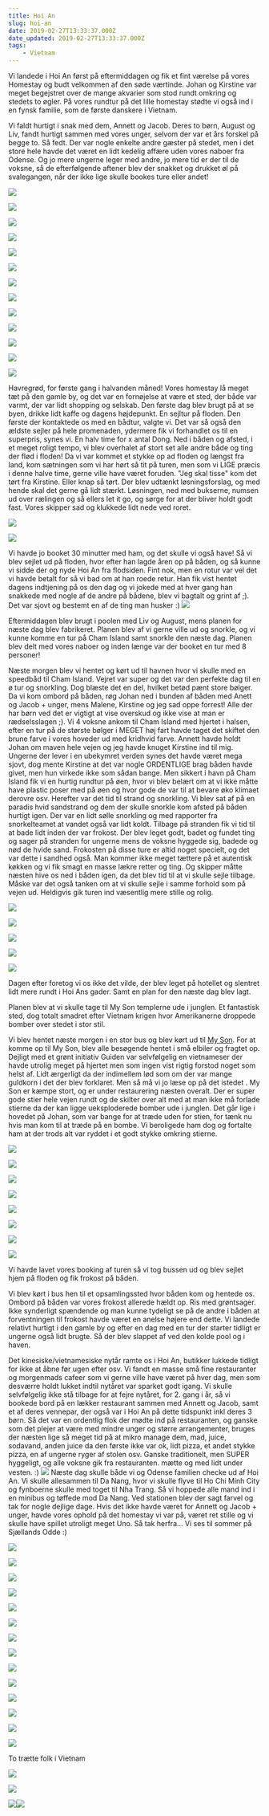 ```yaml
---
title: Hoi An
slug: hoi-an
date: 2019-02-27T13:33:37.000Z
date_updated: 2019-02-27T13:33:37.000Z
tags: 
    - Vietnam
---
```


Vi landede i Hoi An først på eftermiddagen og fik et fint værelse på vores Homestay og budt velkommen af den søde værtinde. Johan og Kirstine var meget begejstret over de mange akvarier som stod rundt omkring og stedets to øgler. På vores rundtur på det lille homestay stødte vi også ind i en fynsk familie, som de første danskere i Vietnam.

Vi faldt hurtigt i snak med dem, Annett og Jacob. Deres to børn, August og Liv, fandt hurtigt sammen med vores unger, selvom der var et års forskel på begge to. Så fedt. 
Der var nogle enkelte andre gæster på stedet, men i det store hele havde det været en lidt kedelig affære uden vores naboer fra Odense. Og jo mere ungerne leger med andre, jo mere tid er der til de voksne, så de efterfølgende aftener blev der snakket og drukket øl på svalegangen, når der ikke lige skulle bookes ture eller andet!

![](/../../assets/images/2019/02/IMG_0002-1.jpg)

![](/../../assets/images/2019/02/IMG_0003-1.jpg)

![](/../../assets/images/2019/02/IMG_0004-1.jpg)

![](/../../assets/images/2019/02/IMG_0005-1.jpg)

![](/../../assets/images/2019/02/IMG_0006-2.jpg)

![](/../../assets/images/2019/02/IMG_0007-2.jpg)

![](/../../assets/images/2019/02/IMG_0008-2.jpg)

![](/../../assets/images/2019/02/IMG_0009-2.jpg)

![](/../../assets/images/2019/02/IMG_0010-2.jpg)

![](/../../assets/images/2019/02/IMG_0011-1.jpg)

![](/../../assets/images/2019/02/IMG_0013-2.jpg)

![](/../../assets/images/2019/02/IMG_0016-1.jpg)

![](/../../assets/images/2019/02/IMG_0029-1.jpg)

Havregrød, for første gang i halvanden måned!
Vores homestay lå meget tæt på den gamle by, og det var en fornøjelse at være et sted, der både var varmt, der var lidt shopping og selskab.
Den første dag blev brugt på at se byen, drikke lidt kaffe og dagens højdepunkt. En sejltur på floden. Den første der kontaktede os med en bådtur, valgte vi. Det var så også den ældste sejler på hele promenaden, ydermere fik vi forhandlet os til en superpris, synes vi. En halv time for x antal Dong. Ned i båden og afsted, i et meget roligt tempo, vi blev overhalet af stort set alle andre både og ting der flød i floden! 
Da vi var kommet et stykke op ad floden og længst fra land, kom sætningen som vi har hørt så tit på turen, men som vi LIGE præcis i denne halve time, gerne ville have været foruden. "Jeg skal tisse" kom det tørt fra Kirstine. Eller knap så tørt. Der blev udtænkt løsningsforslag, og med hende skal det gerne gå lidt stærkt. Løsningen, ned med bukserne, numsen ud over rælingen og så ellers let it go, og sørge for at der bliver holdt godt fast. Vores skipper sad og klukkede lidt nede ved roret. 

![](/../../assets/images/2019/02/IMG_0041-1.jpg)

![](/../../assets/images/2019/02/IMG_0042-1.jpg)

Vi havde jo booket 30 minutter med ham, og det skulle vi også have! Så vi blev sejlet ud på floden, hvor efter han lagde åren op på båden, og så kunne vi sidde der og nyde Hoi An fra flodsiden. Fint nok, men en rotur var vel det vi havde betalt for så vi bad om at han roede retur. Han fik vist hentet dagens indtjening på os den dag og vi jokede med at hver gang han snakkede med nogle af de andre på bådene, blev vi bagtalt og grint af ;). Det var sjovt og bestemt en af de ting man husker :)
![](/../../assets/images/2019/02/IMG_0014-1.jpg)

Eftermiddagen blev brugt i poolen med Liv og August, mens planen for næste dag blev fabrikeret.
Planen blev af vi gerne ville ud og snorkle, og vi kunne komme en tur på Cham Island samt snorkle den næste dag. Planen blev delt med vores naboer og inden længe var der booket en tur med 8 personer! 

Næste morgen blev vi hentet og kørt ud til havnen hvor vi skulle med en speedbåd til Cham Island. Vejret var super og det var den perfekte dag til en ø tur og snorkling. Dog blæste det en del, hvilket betød pænt store bølger. Da vi kom ombord på båden, røg Johan ned i bunden af båden med Anett og Jacob + unger, mens Malene, Kirstine og jeg sad oppe forrest! Alle der har børn ved det er vigtigt at vise overskud og ikke vise at man er rædselsslagen ;). Vi 4 voksne ankom til Cham Island med hjertet i halsen, efter en tur på de største bølger i MEGET høj fart havde taget det skiftet den brune farve i vores hoveder ud med kridhvid farve. Annett havde holdt Johan om maven hele vejen og jeg havde knuget Kirstine ind til mig. Ungerne der lever i en ubekymret verden synes det havde været mega sjovt, dog mente Kirstine at det var nogle ORDENTLIGE brag båden havde givet, men hun virkede ikke som sådan bange.
Men sikkert i havn på Cham Island fik vi en hurtig rundtur på øen, hvor vi blev belært om at vi ikke måtte have plastic poser med på øen og hvor gode de var til at bevare øko klimaet derovre osv.
Herefter var det tid til strand og snorkling. Vi blev sat af på en paradis hvid sandstrand og dem der skulle snorkle kom afsted på båden hurtigt igen. Der var en lidt sølle snorkling og med rapporter fra snorkelteamet at vandet også var lidt koldt.
Tilbage på stranden fik vi tid til at bade lidt inden der var frokost. 
Der blev leget godt, badet og fundet ting og sager på stranden for ungerne mens de voksne hyggede sig, badede og nød de hvide sand.
Frokosten på disse ture er altid noget specielt, og det var dette i sandhed også. Man kommer ikke meget tættere på et autentisk køkken og vi fik smagt en masse lækre retter og ting. Og skipper måtte næsten hive os ned i båden igen, da det blev tid til at vi skulle sejle tilbage. Måske var det også tanken om at vi skulle sejle i samme forhold som på vejen ud.
Heldigvis gik turen ind væsentlig mere stille og rolig.

![](/../../assets/images/2019/02/IMG_0017-2.jpg)

![](/../../assets/images/2019/02/IMG_0019-1.jpg)

![](/../../assets/images/2019/02/IMG_0020-2.jpg)

![](/../../assets/images/2019/02/IMG_0021-1.jpg)

![](/../../assets/images/2019/02/IMG_0022-1.jpg)

Dagen efter foretog vi os ikke det vilde, der blev leget på hotellet og slentret lidt mere rundt i Hoi Ans gader. Samt en plan for den næste dag blev lagt.

Planen blev at vi skulle tage til My Son templerne ude i junglen. Et fantastisk sted, dog totalt smadret efter Vietnam krigen hvor Amerikanerne droppede bomber over stedet i stor stil.

Vi blev hentet næste morgen i en stor bus og blev kørt ud til [My Son](https://da.wikipedia.org/wiki/M%E1%BB%B9_S%C6%A1n). 
For at komme op til My Son, blev alle besøgende hentet i små elbiler og fragtet op. Dejligt med et grønt initiativ 
Guiden var selvfølgelig en vietnameser der havde utrolig meget på hjertet men som ingen vist rigtig forstod noget som helst af. Lidt ærgerligt da der indimellem lød som om der var mange guldkorn i det der blev forklaret. Men så må vi jo læse op på det istedet . My Son er kæmpe stort, og er under restaurering næsten overalt. Der er super gode stier hele vejen rundt og de skilter over alt med at man ikke må forlade stierne da der kan ligge ueksploderede bomber ude i junglen. Det går lige i hovedet på Johan, som var bange for at træde uden for stien, for tænk nu hvis man kom til at træde på en bombe. Vi beroligede ham dog og fortalte ham at der trods alt var ryddet i et godt stykke omkring stierne.

![](/../../assets/images/2019/02/IMG_0033-2.jpg)

![](/../../assets/images/2019/02/IMG_6085.JPG)

![](/../../assets/images/2019/02/IMG_6089.JPG)

![](/../../assets/images/2019/02/IMG_6107.JPG)

![](/../../assets/images/2019/02/IMG_6091.JPG)

![](/../../assets/images/2019/02/IMG_6123.JPG)

![](/../../assets/images/2019/02/IMG_6151.JPG)

![](/../../assets/images/2019/02/IMG_6165.JPG)

Vi havde lavet vores booking af turen så vi tog bussen ud og blev sejlet hjem på floden og fik frokost på båden.

Vi blev kørt i bus hen til et opsamlingssted hvor båden kom og hentede os. 
Ombord på båden var vores frokost allerede hældt op. Ris med grøntsager. Ikke synderligt spændende og man kunne tydeligt se på de andre i båden at forventningen til frokost havde været en anelse højere end dette. Vi landede relativt hurtigt i den gamle by og efter en dag med en tur der starter tidligt er ungerne også lidt brugte. Så der blev slappet af ved den kolde pool og i haven.

Det kinesiske/vietnamesiske nytår ramte os i Hoi An, butikker lukkede tidligt for ikke at åbne før ugen efter osv. Vi fandt en masse små fine restauranter og morgenmads cafeer som vi gerne ville have været på hver dag, men som desværre holdt lukket indtil nytåret var sparket godt igang. 
Vi skulle selvfølgelig ikke stå tilbage for at fejre nytåret, for 2. gang i år, så vi bookede bord på en lækker restaurant sammen med Annett og Jacob, samt et af deres vennepar, der også var i Hoi An på dette tidspunkt inkl deres 3 børn. 
Så det var en ordentlig flok der mødte ind på restauranten, og ganske som det plejer at være med mindre unger og større arrangementer, bruges der næsten lige så meget tid på at mikro manage dem, mad, juice, sodavand, anden juice da den første ikke var ok, lidt pizza, et andet stykke pizza, en af ungerne ryger af stolen osv. Ganske traditionelt, men SUPER hyggeligt, og alle voksne gik fra restauranten. mætte og med lidt under vesten. :)
![](/../../assets/images/2019/02/IMG_0046-1.jpg)
Næste dag skulle både vi og Odense familien checke ud af Hoi An. Vi skulle allesammen til Da Nang, hvor vi skulle flyve til Ho Chi Minh City og fynboerne skulle med toget til Nha Trang. Så vi hoppede alle mand ind i en minibus og tøffede mod Da Nang. 
Ved stationen blev der sagt farvel og tak for nogle dejlige dage. Hvis det ikke havde været for Annett og Jacob + unger, havde vores ophold på det homestay vi var på, været ret stille og vi skulle have spillet utroligt meget Uno. Så tak herfra... Vi ses til sommer på Sjællands Odde :) 

![](/../../assets/images/2019/02/IMG_0023.jpg)

![](/../../assets/images/2019/02/IMG_0024-1.jpg)

![](/../../assets/images/2019/02/IMG_0025-1.jpg)

![](/../../assets/images/2019/02/IMG_0026-1.jpg)

![](/../../assets/images/2019/02/IMG_0027-1.jpg)

![](/../../assets/images/2019/02/IMG_0028-1.jpg)

![](/../../assets/images/2019/02/IMG_0030-1.jpg)

![](/../../assets/images/2019/02/IMG_0031-2.jpg)

![](/../../assets/images/2019/02/IMG_0034-2.jpg)

![](/../../assets/images/2019/02/IMG_0035-1.jpg)

![](/../../assets/images/2019/02/IMG_0036-1.jpg)

![](/../../assets/images/2019/02/IMG_0039.jpg)

![](/../../assets/images/2019/02/IMG_0037.jpg)

![](/../../assets/images/2019/02/IMG_0038.jpg)

To trætte folk i Vietnam

![](/../../assets/images/2019/02/IMG_0043-1.jpg)

![](/../../assets/images/2019/02/IMG_6188.JPG)

![](/../../assets/images/2019/02/IMG_0044-2.jpg)![](/../../assets/images/2019/02/IMG_6188-1.JPG)
